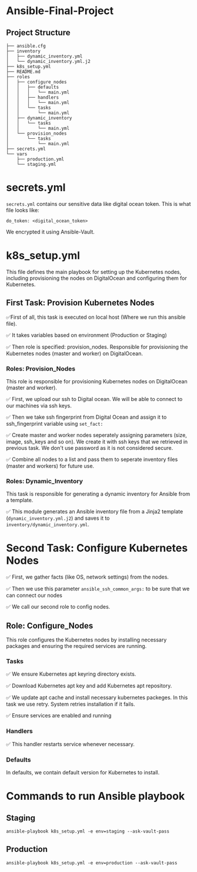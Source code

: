 # Ansible-Final-Project

## Project Structure
```
├── ansible.cfg
├── inventory
│   ├── dynamic_inventory.yml
│   └── dynamic_inventory.yml.j2
├── k8s_setup.yml
├── README.md
├── roles
│   ├── configure_nodes
│   │   ├── defaults
│   │   │   └── main.yml
│   │   ├── handlers
│   │   │   └── main.yml
│   │   └── tasks
│   │       └── main.yml
│   ├── dynamic_inventory
│   │   └── tasks
│   │       └── main.yml
│   └── provision_nodes
│       └── tasks
│           └── main.yml
├── secrets.yml
└── vars
    ├── production.yml
    └── staging.yml
```
# secrets.yml
`secrets.yml` contains our sensitive data like digital ocean token. This is what file looks like:
```
do_token: <digital_ocean_token>
```
We encrypted it using Ansible-Vault.


# k8s_setup.yml
This file defines the main playbook for setting up the Kubernetes nodes, including provisioning the nodes on DigitalOcean and configuring them for Kubernetes.
## First Task: Provision Kubernetes Nodes
✅First of all, this task is executed on local host (Where we run this ansible file).

✅ It takes variables based on environment (Production or Staging)

✅ Then role is specified: provision_nodes.
Responsible for provisioning the Kubernetes nodes (master and worker) on DigitalOcean.

### Roles: Provision_Nodes
This role is responsible for provisioning Kubernetes nodes on DigitalOcean (master and worker).

✅ First, we upload our ssh to Digital ocean. We will be able to connect to our machines via ssh keys.

✅ Then we take ssh fingerprint from Digital Ocean and assign it to ssh_fingerprint variable using `set_fact:`

✅ Create master and worker nodes seperately assigning parameters (size, image, ssh_keys and so on). We create it with ssh keys that we retrieved in previous task. We don't use password as it is not considered secure. 

✅ Combine all nodes to a list and pass them to seperate inventory files (master and workers) for future use.

### Roles: Dynamic_Inventory

This task is responsible for generating a dynamic inventory for Ansible from a template.

✅ This module generates an Ansible inventory file from a Jinja2 template (`dynamic_inventory.yml.j2`) and saves it to `inventory/dynamic_inventory.yml`.




# Second Task: Configure Kubernetes Nodes

✅ First, we gather facts (like OS, network settings) from the nodes.

✅ Then we use this parameter 
`ansible_ssh_common_args:` to be sure that we can connect our nodes 

✅ We call our second role to config nodes.

## Role: Configure_Nodes
This role configures the Kubernetes nodes by installing necessary packages and ensuring the required services are running.

### Tasks
✅ We ensure Kubernetes apt keyring directory exists.

✅ Download Kubernetes apt key and add Kubernetes apt repository.

✅ We update apt cache and install necessary kubernetes packeges. In this task we use retry. System retries installation if it fails.

✅ Ensure services are enabled and running

### Handlers

✅ This handler restarts service whenever necessary.

### Defaults
In defaults, we contain default version for Kubernetes to install.


# Commands to run Ansible playbook

## Staging
`ansible-playbook k8s_setup.yml -e env=staging --ask-vault-pass`

## Production
`ansible-playbook k8s_setup.yml -e env=production --ask-vault-pass`




